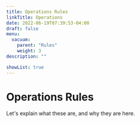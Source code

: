 ```yaml
---
title: Operations Rules
linkTitle: Operations
date: 2022-06-19T07:39:53-04:00
draft: false
menu:
  vacuum:
    parent: "Rules"
    weight: 3
description: ""

showList: true
---
```


# Operations Rules

Let's explain what these are, and why they are here. 